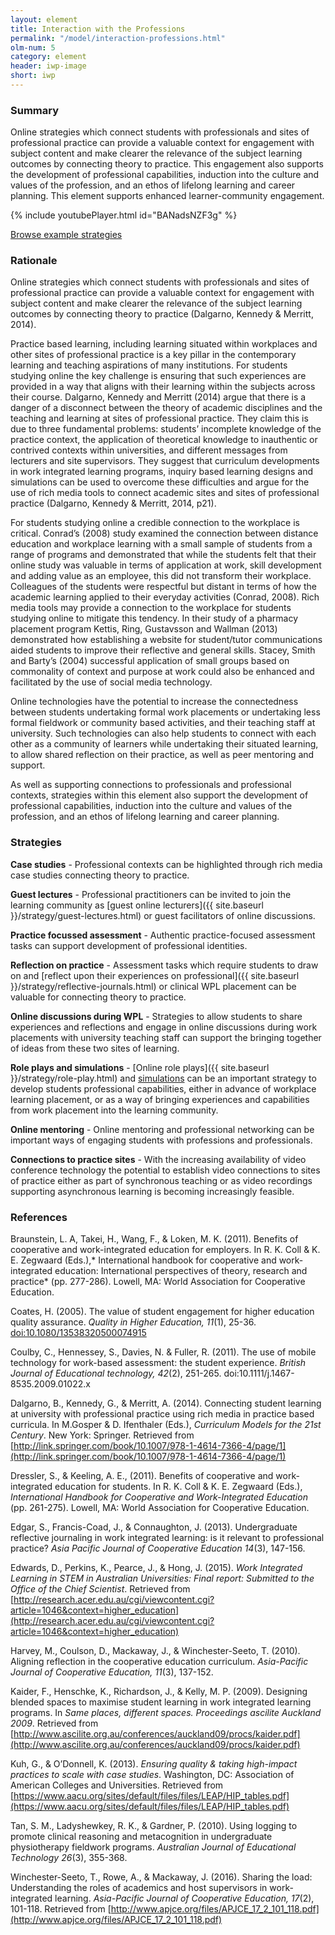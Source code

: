 ```yaml
---
layout: element
title: Interaction with the Professions
permalink: "/model/interaction-professions.html"
olm-num: 5
category: element
header: iwp-image
short: iwp
---
```


### Summary

Online strategies which connect students with professionals and sites of professional practice can provide a valuable context for engagement with subject content and make clearer the relevance of the subject learning outcomes by connecting theory to practice. This engagement also supports the development of professional capabilities, induction into the culture and values of the profession, and an ethos of lifelong learning and career planning. This element supports enhanced learner-community engagement.

{% include youtubePlayer.html id="BANadsNZF3g" %}

<div class="extra-top-padding row-flex">
<a href="{{ site.baseurl }}/tags/IWP.html" class="button pink-bg">Browse example strategies</a>
</div>

### Rationale

Online strategies which connect students with professionals and sites of professional practice can provide a valuable context for engagement with subject content and make clearer the relevance of the subject learning outcomes by connecting theory to practice (Dalgarno, Kennedy & Merritt, 2014).

Practice based learning, including learning situated within workplaces and other sites of professional practice is a key pillar in the contemporary learning and teaching aspirations of many institutions. For students studying online the key challenge is ensuring that such experiences are provided in a way that aligns with their learning within the subjects across their course. Dalgarno, Kennedy and Merritt (2014) argue that there is a danger of a disconnect between the theory of academic disciplines and the teaching and learning at sites of professional practice. They claim this is due to three fundamental problems: students’ incomplete knowledge of the practice context, the application of theoretical knowledge to inauthentic or contrived contexts within universities, and different messages from lecturers and site supervisors. They suggest that curriculum developments in work integrated learning programs, inquiry based learning designs and simulations can be used to overcome these difficulties and argue for the use of rich media tools to connect academic sites and sites of professional practice (Dalgarno, Kennedy & Merritt, 2014, p21).

For students studying online a credible connection to the workplace is critical. Conrad’s (2008) study examined the connection between distance education and workplace learning with a small sample of students from a range of programs and demonstrated that while the students felt that their online study was valuable in terms of application at work, skill development and adding value as an employee, this did not transform their workplace. Colleagues of the students were respectful but distant in terms of how the academic learning applied to their everyday activities (Conrad, 2008). Rich media tools may provide a connection to the workplace for students studying online to mitigate this tendency. In their study of a pharmacy placement program Kettis, Ring, Gustavsson and Wallman (2013) demonstrated how establishing a website for student/tutor communications aided students to improve their reflective and general skills. Stacey, Smith and Barty’s (2004) successful application of small groups based on commonality of context and purpose at work could also be enhanced and facilitated by the use of social media technology.

Online  technologies have the potential to increase the connectedness between students undertaking formal work placements or undertaking less formal fieldwork or community based activities, and their teaching staff at university. Such technologies can also help students to connect with each other as a community of learners while undertaking their situated learning, to allow shared reflection on their practice, as well as peer mentoring and support.

As well as supporting connections to professionals and professional contexts, strategies within this element also support the development of professional capabilities, induction into the culture and values of the profession, and an ethos of lifelong learning and career planning.

### <a name="IWP-strategies"></a>Strategies

**Case studies** - Professional contexts can be highlighted through rich media case studies connecting theory to practice.

**Guest lectures** - Professional practitioners can be invited to join the learning community as [guest online lecturers]({{ site.baseurl }}/strategy/guest-lectures.html) or guest facilitators of online discussions.

**Practice focussed assessment** - Authentic practice-focused assessment tasks can support development of professional identities.

**Reflection on practice** - Assessment tasks which require students to draw on and [reflect upon their experiences on professional]({{ site.baseurl }}/strategy/reflective-journals.html) or clinical WPL placement can be valuable for connecting theory to practice.

**Online discussions during WPL** - Strategies to allow students to share experiences and reflections and engage in online discussions during work placements with university teaching staff can support the bringing together of ideas from these two sites of learning.

**Role plays and simulations** - [Online role plays]({{ site.baseurl }}/strategy/role-play.html) and [simulations](#) can be an important strategy to develop students professional capabilities, either in advance of workplace learning placement, or as a way of bringing experiences and capabilities from work placement into the learning community.

**Online mentoring** - Online mentoring and professional networking can be important ways of engaging students with professions and professionals.

**Connections to practice sites** - With the increasing availability of video conference technology the potential to establish video connections to sites of practice either as part of synchronous teaching or as video recordings supporting asynchronous learning is becoming increasingly feasible.

### References

<div class="apa-ref" markdown="1">

Braunstein, L. A, Takei, H., Wang, F., &  Loken, M. K. (2011). Benefits of cooperative and work-integrated education for employers. In R. K. Coll & K. E. Zegwaard (Eds.),* International handbook for cooperative and work-integrated education: International perspectives of theory, research and practice* (pp. 277-286). Lowell, MA: World Association for Cooperative Education.

Coates, H. (2005). The value of student engagement for higher education quality assurance. *Quality in Higher Education, 11*(1), 25-36. [doi:10.1080/13538320500074915](http://dx.doi.org/10.1080/13538320500074915)

Coulby, C., Hennessey, S., Davies, N. & Fuller, R. (2011). The use of mobile technology for work-based assessment: the student experience. *British Journal of Educational technology, 42*(2), 251-265. doi:10.1111/j.1467-8535.2009.01022.x

Dalgarno, B., Kennedy, G., & Merritt, A. (2014). Connecting student learning at university with professional practice using rich media in practice based curricula. In M.Gosper & D. Ifenthaler (Eds.), *Curriculum Models for the 21st Century*. New York: Springer. Retrieved from [http://link.springer.com/book/10.1007/978-1-4614-7366-4/page/1](http://link.springer.com/book/10.1007/978-1-4614-7366-4/page/1)

Dressler, S., & Keeling, A. E., (2011). Benefits of cooperative and work-integrated education for students. In R. K. Coll & K. E. Zegwaard (Eds.), *International Handbook for Cooperative and Work-Integrated Education* (pp. 261-275). Lowell, MA: World Association for Cooperative Education.

Edgar, S., Francis-Coad, J., & Connaughton, J. (2013). Undergraduate reflective journaling in work integrated learning: is it relevant to professional practice? *Asia Pacific Journal of Cooperative Education 14*(3), 147-156.

Edwards, D., Perkins, K., Pearce, J., & Hong, J. (2015). *Work Integrated Learning in STEM in Australian Universities: Final report: Submitted to the Office of the Chief Scientist*. Retrieved from [http://research.acer.edu.au/cgi/viewcontent.cgi?article=1046&context=higher_education](http://research.acer.edu.au/cgi/viewcontent.cgi?article=1046&context=higher_education)

Harvey, M., Coulson, D., Mackaway, J., & Winchester-Seeto, T. (2010). Aligning reflection in the cooperative education curriculum. *Asia-Pacific Journal of Cooperative Education, 11*(3), 137-152.

Kaider, F., Henschke, K., Richardson, J., & Kelly, M. P. (2009). Designing blended spaces to maximise student learning in work integrated learning programs. In *Same places, different spaces. Proceedings ascilite Auckland 2009*. Retrieved from [http://www.ascilite.org.au/conferences/auckland09/procs/kaider.pdf](http://www.ascilite.org.au/conferences/auckland09/procs/kaider.pdf)

 Kuh, G., & O’Donnell, K. (2013). *Ensuring quality & taking high-impact practices to scale with case studies*. Washington, DC: Association of American Colleges and Universities. Retrieved from [https://www.aacu.org/sites/default/files/files/LEAP/HIP_tables.pdf](https://www.aacu.org/sites/default/files/files/LEAP/HIP_tables.pdf)

Tan, S. M., Ladyshewkey, R. K., & Gardner, P. (2010). Using logging to promote clinical reasoning and metacognition in undergraduate physiotherapy fieldwork programs. *Australian Journal of Educational Technology 26*(3), 355-368.

Winchester-Seeto, T., Rowe, A., & Mackaway, J. (2016). Sharing the load: Understanding the roles of academics and host supervisors in work-integrated learning. *Asia-Pacific Journal of Cooperative Education, 17*(2), 101-118. Retrieved from [http://www.apjce.org/files/APJCE_17_2_101_118.pdf](http://www.apjce.org/files/APJCE_17_2_101_118.pdf)

</div>
